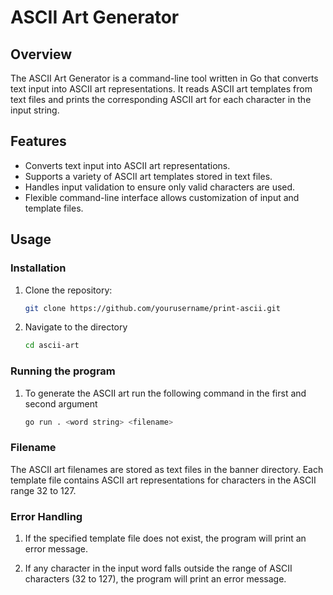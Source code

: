 # ASCII Art Generator

## Overview

The ASCII Art Generator is a command-line tool written in Go that converts text input into ASCII art representations. It reads ASCII art templates from text files and prints the corresponding ASCII art for each character in the input string.

## Features

- Converts text input into ASCII art representations.
- Supports a variety of ASCII art templates stored in text files.
- Handles input validation to ensure only valid characters are used.
- Flexible command-line interface allows customization of input and template files.

## Usage

### Installation

1. Clone the repository:
   ```bash
   git clone https://github.com/yourusername/print-ascii.git

2. Navigate to the directory
   ```bash
   cd ascii-art

### Running the program

1.  To generate the ASCII art run the following command in the first and second argument
    ```bash
    go run . <word string> <filename> 


### Filename

The ASCII art filenames are stored as text files in the banner directory. Each template file contains ASCII art representations for characters in the ASCII range 32 to 127.


### Error Handling

1. If the specified template file does not exist, the program will print an error message.

2. If any character in the input word falls outside the range of ASCII characters (32 to 127), the program will print an error message.



